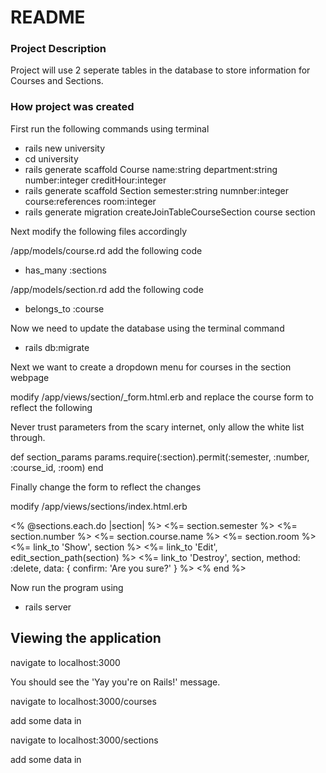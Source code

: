 # README

### Project Description
Project will use 2 seperate tables in the database to store information for Courses and Sections.

### How project was created

First run the following commands using terminal

* rails new university
* cd university
* rails generate scaffold Course name:string department:string number:integer creditHour:integer
* rails generate scaffold Section semester:string numnber:integer course:references room:integer
* rails generate migration createJoinTableCourseSection course section 

Next modify the following files accordingly

/app/models/course.rd add the following code
* has_many :sections

/app/models/section.rd add the following code
* belongs_to :course

Now we need to update the database using the terminal command
* rails db:migrate

Next we want to create a dropdown menu for courses in the section webpage

modify /app/views/section/_form.html.erb and replace the course form to reflect the following
<div class="field>
  <%= form.labal :course.id %>
  <%= form.collection_select :course_id, Course.order(:name),:id,:name,include_blank: true %>
</div>

modify app/controllers/section_controller.rb to reflect the name change
# Never trust parameters from the scary internet, only allow the white list through.
def section_params
  params.require(:section).permit(:semester, :number, :course_id, :room)
end

Finally change the form to reflect the changes

modify /app/views/sections/index.html.erb
<tbody>
  <% @sections.each.do |section| %>
    <tr>
      <td><%= section.semester %></td>
      <td><%= section.number %></td>
      <td><%= section.course.name %></td>
      <td><%= section.room %></td>
      <td><%= link_to 'Show', section %></td>
      <td><%= link_to 'Edit', edit_section_path(section) %></td>
      <td><%= link_to 'Destroy', section, method: :delete, data: { confirm: 'Are you sure?' }  %></td>
    </tr>
  <% end %>
</tbody>

Now run the program using
* rails server

## Viewing the application

navigate to localhost:3000

You should see the 'Yay you're on Rails!' message. 

navigate to localhost:3000/courses

add some data in

navigate to localhost:3000/sections

add some data in
